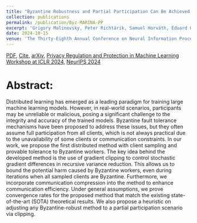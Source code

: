 ```yaml
---
title: "Byzantine Robustness and Partial Participation Can Be Achieved Simultaneously: Just Clip Gradient Differences"
collection: publications
permalink: /publication/Byz-MARINA-PP
excerpt: 'Grigory Malinovsky, Peter Richtárik, Samuel Horváth, Eduard Gorbunov'
date: 2024-10-15
venue: 'The Thirty-Eighth Annual Conference on Neural Information Processing Systems, (NeurIPS 2024)'
---
```


[PDF](https://arxiv.org/pdf/2311.14127.pdf), [Cite](https://grigory-malinovsky.github.io/files/byz-Marina-PP.txt), [arXiv](https://arxiv.org/abs/2311.14127), [Privacy Regulation and Protection in Machine Learning Workshop at ICLR 2024](https://pml-workshop.github.io/iclr24/), [NeurIPS 2024](https://nips.cc/virtual/2024/poster/95924)

Abstract:
======
Distributed learning has emerged as a leading paradigm for training large machine learning models. However, in real-world scenarios, participants may be unreliable or malicious, posing a significant challenge to the integrity and accuracy of the trained models. Byzantine fault tolerance mechanisms have been proposed to address these issues, but they often assume full participation from all clients, which is not always practical due to the unavailability of some clients or communication constraints. In our work, we propose the first distributed method with client sampling and provable tolerance to Byzantine workers. The key idea behind the developed method is the use of gradient clipping to control stochastic gradient differences in recursive variance reduction. This allows us to bound the potential harm caused by Byzantine workers, even during iterations when all sampled clients are Byzantine. Furthermore, we incorporate communication compression into the method to enhance communication efficiency. Under general assumptions, we prove convergence rates for the proposed method that match the existing state-of-the-art (SOTA) theoretical results. We also propose a heuristic on adjusting any Byzantine-robust method to a partial participation scenario via clipping.
